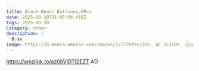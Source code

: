 ```yaml
---
title: Black Heart Balloons,6Pcs
date: 2025-08-30T11:07:04.416Z
tags: 2025-08-30
Category: other
description: |
  8.xx
image: https://m.media-amazon.com/images/I/717UPevj1HL._AC_SL1500_.jpg
---
```

https://amzlink.to/az0bVjDTI2EZT
AD
